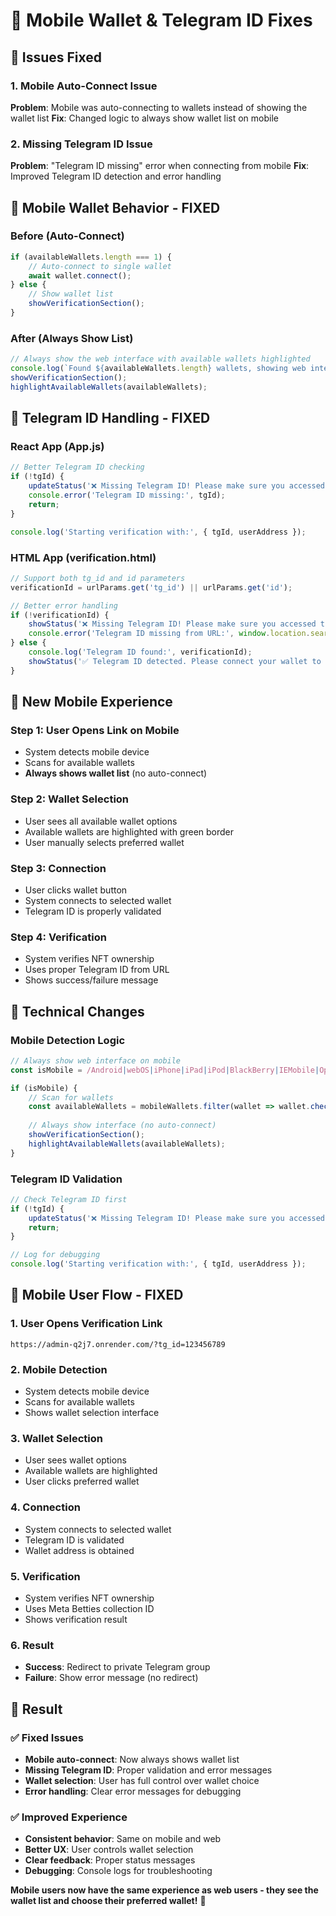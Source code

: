 # 🔧 Mobile Wallet & Telegram ID Fixes

## 🎯 **Issues Fixed**

### **1. Mobile Auto-Connect Issue**
**Problem**: Mobile was auto-connecting to wallets instead of showing the wallet list
**Fix**: Changed logic to always show wallet list on mobile

### **2. Missing Telegram ID Issue**
**Problem**: "Telegram ID missing" error when connecting from mobile
**Fix**: Improved Telegram ID detection and error handling

## 📱 **Mobile Wallet Behavior - FIXED**

### **Before (Auto-Connect)**
```javascript
if (availableWallets.length === 1) {
    // Auto-connect to single wallet
    await wallet.connect();
} else {
    // Show wallet list
    showVerificationSection();
}
```

### **After (Always Show List)**
```javascript
// Always show the web interface with available wallets highlighted
console.log(`Found ${availableWallets.length} wallets, showing web interface with available wallets highlighted...`);
showVerificationSection();
highlightAvailableWallets(availableWallets);
```

## 🔗 **Telegram ID Handling - FIXED**

### **React App (App.js)**
```javascript
// Better Telegram ID checking
if (!tgId) {
    updateStatus('❌ Missing Telegram ID! Please make sure you accessed this page from the Telegram bot link.', 'error');
    console.error('Telegram ID missing:', tgId);
    return;
}

console.log('Starting verification with:', { tgId, userAddress });
```

### **HTML App (verification.html)**
```javascript
// Support both tg_id and id parameters
verificationId = urlParams.get('tg_id') || urlParams.get('id');

// Better error handling
if (!verificationId) {
    showStatus('❌ Missing Telegram ID! Please make sure you accessed this page from the Telegram bot link.', 'error');
    console.error('Telegram ID missing from URL:', window.location.search);
} else {
    console.log('Telegram ID found:', verificationId);
    showStatus('✅ Telegram ID detected. Please connect your wallet to verify NFT ownership.', 'info');
}
```

## 🎯 **New Mobile Experience**

### **Step 1: User Opens Link on Mobile**
- System detects mobile device
- Scans for available wallets
- **Always shows wallet list** (no auto-connect)

### **Step 2: Wallet Selection**
- User sees all available wallet options
- Available wallets are highlighted with green border
- User manually selects preferred wallet

### **Step 3: Connection**
- User clicks wallet button
- System connects to selected wallet
- Telegram ID is properly validated

### **Step 4: Verification**
- System verifies NFT ownership
- Uses proper Telegram ID from URL
- Shows success/failure message

## 🔧 **Technical Changes**

### **Mobile Detection Logic**
```javascript
// Always show web interface on mobile
const isMobile = /Android|webOS|iPhone|iPad|iPod|BlackBerry|IEMobile|Opera Mini/i.test(navigator.userAgent);

if (isMobile) {
    // Scan for wallets
    const availableWallets = mobileWallets.filter(wallet => wallet.check());
    
    // Always show interface (no auto-connect)
    showVerificationSection();
    highlightAvailableWallets(availableWallets);
}
```

### **Telegram ID Validation**
```javascript
// Check Telegram ID first
if (!tgId) {
    updateStatus('❌ Missing Telegram ID! Please make sure you accessed this page from the Telegram bot link.', 'error');
    return;
}

// Log for debugging
console.log('Starting verification with:', { tgId, userAddress });
```

## 📱 **Mobile User Flow - FIXED**

### **1. User Opens Verification Link**
```
https://admin-q2j7.onrender.com/?tg_id=123456789
```

### **2. Mobile Detection**
- System detects mobile device
- Scans for available wallets
- Shows wallet selection interface

### **3. Wallet Selection**
- User sees wallet options
- Available wallets are highlighted
- User clicks preferred wallet

### **4. Connection**
- System connects to selected wallet
- Telegram ID is validated
- Wallet address is obtained

### **5. Verification**
- System verifies NFT ownership
- Uses Meta Betties collection ID
- Shows verification result

### **6. Result**
- **Success**: Redirect to private Telegram group
- **Failure**: Show error message (no redirect)

## 🎉 **Result**

### **✅ Fixed Issues**
- **Mobile auto-connect**: Now always shows wallet list
- **Missing Telegram ID**: Proper validation and error messages
- **Wallet selection**: User has full control over wallet choice
- **Error handling**: Clear error messages for debugging

### **✅ Improved Experience**
- **Consistent behavior**: Same on mobile and web
- **Better UX**: User controls wallet selection
- **Clear feedback**: Proper status messages
- **Debugging**: Console logs for troubleshooting

**Mobile users now have the same experience as web users - they see the wallet list and choose their preferred wallet!** 🚀 